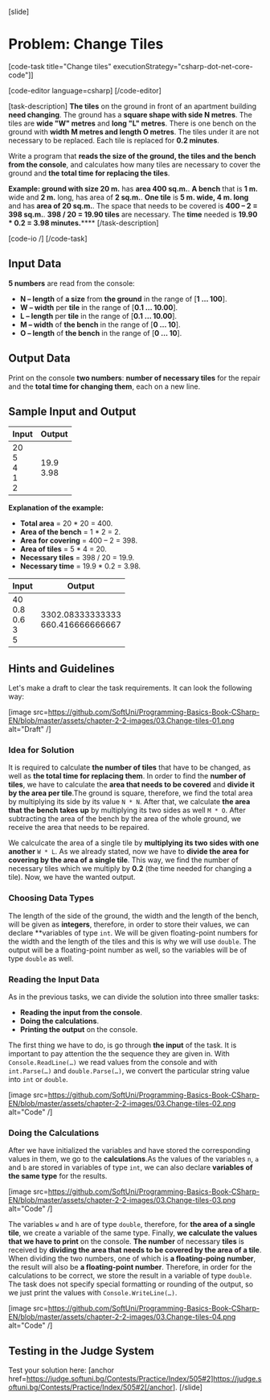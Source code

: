 [slide]
# Problem: Change Tiles

[code-task title="Change tiles" executionStrategy="csharp-dot-net-core-code"]]  

[code-editor language=csharp]
[/code-editor]

[task-description]
**The tiles** on the ground in front of an apartment building **need changing**. The ground has a **square shape with side N metres**. The tiles are **wide "W" metres** and **long "L" metres**. There is one bench on the ground with **width M metres and length O metres**. The tiles under it are not necessary to be replaced. Each tile is replaced for **0.2 minutes**.

Write a program that **reads the size of the ground, the tiles and the bench from the console**, and calculates how many tiles are necessary to cover the ground and **the total time for replacing the tiles**.

**Example: ground with size 20 m.** has **аrea 400 sq.m.**. **A bench** that is **1 m.** wide and **2 m.** long, has area of **2 sq.m.**. **One tile** is **5 m. wide, 4 m. long** and has **area of 20 sq.m.**. The space that needs to be covered is **400 – 2 = 398 sq.m.**. **398 / 20 = 19.90 tiles** are necessary. The **time** needed is **19.90 * 0.2 = 3.98 minutes.******
[/task-description]

[code-io /]
[/code-task]		


## Input Data

**5 numbers** are read from the console:

- **N – length** of **a size** from **the ground** in the range of [**1 … 100**].
- **W – width** per **tile** in the range of [**0.1 … 10.00**].
- **L – length** per **tile** in the range of [**0.1 … 10.00**].
- **М – width** of **the bench** in the range of [**0 … 10**].
- **О – length** of **the bench** in the range of [**0 … 10**].

## Output Data

Print on the console **two numbers**: **number of necessary tiles** for the repair and the **total time for changing them**, each on a new line.

## Sample Input and Output

|         Input        |   Output   |
|----------------------|------------|
|20<br>5<br>4<br>1<br>2|19.9<br>3.98|

**Explanation of the example:**

- **Total area** = 20 \* 20 = 400.
- **Area of the bench** = 1 \* 2 = 2.
- **Area for covering** = 400 – 2 = 398.
- **Area of tiles** = 5 \* 4 = 20.
- **Necessary tiles** = 398 \/ 20 = 19.9.
- **Necessary time** = 19.9 \* 0.2 = 3.98.

|           Input          |               Output               |
|--------------------------|------------------------------------|
|40<br>0.8<br>0.6<br>3<br>5|3302.08333333333<br>660.416666666667|

## Hints and Guidelines

Let's make a draft to clear the task requirements. It can look the following way:

[image src=https://github.com/SoftUni/Programming-Basics-Book-CSharp-EN/blob/master/assets/chapter-2-2-images/03.Change-tiles-01.png alt="Draft" /]

### Idea for Solution

It is required to calculate **the number of tiles** that have to be changed, as well as **the total time for replacing them**. In order to find the **number of tiles**, we have to calculate the **area that needs to be covered** and **divide it by the area per tile**.The ground is square, therefore, we find the total area by multiplying its side by its value `N * N`. After that, we calculate **the area that the bench takes up** by multiplying its two sides as well `M * O`. After subtracting the area of the bench by the area of the whole ground, we receive the area that needs to be repaired.

We calculcate the area of a single tile by **multiplying its two sides with one another** `W * L`. As we already stated, now we have to **divide the area for covering by the area of a single tile**. This way, we find the number of necessary tiles which we multiply by **0.2** (the time needed for changing a tile). Now, we have the wanted output.

### Choosing Data Types

The length of the side of the ground, the width and the length of the bench, will be given as **integers**, therefore, in order to store their values, we can declare **variables of type `int`. We will be given floating-point numbers for the width and the length of the tiles and this is why we will use `double`. The output will be a floating-point number as well, so the variables will be of type `double` as well.

### Reading the Input Data

As in the previous tasks, we can divide the solution into three smaller tasks:
- **Reading the input from the console**.
- **Doing the calculations**.
- **Printing the output** on the console.

The first thing we have to do, is go through **the input** of the task. It is important to pay attention the the sequence they are given in. With `Console.ReadLine(…)` we read values from the console and with `int.Parse(…)` and `double.Parse(…)`, we convert the particular string value into `int` or `double`.

[image src=https://github.com/SoftUni/Programming-Basics-Book-CSharp-EN/blob/master/assets/chapter-2-2-images/03.Change-tiles-02.png alt="Code" /]

### Doing the Calculations

After we have initialized the variables and have stored the corresponding values in them, we go to the **calculations**.As the values of the variables `n`, `a` and `b` are stored in variables of type `int`, we can also declare **variables of the same type** for the results.

[image src=https://github.com/SoftUni/Programming-Basics-Book-CSharp-EN/blob/master/assets/chapter-2-2-images/03.Change-tiles-03.png alt="Code" /]

The variables `w` and  `h` are of type `double`, therefore, for **the area of a single tile**, we create a variable of the same type. Finally, **we calculate the values that we have to print** on the console. **The number** of necessary **tiles** is received by **dividing the area that needs to be covered by the area of a tile**. When dividing the two numbers, one of which is **a floating-poing number**, the result will also be **a floating-point number**. Therefore, in order for the calculations to be correct, we store the result in a variable of type `double`. The task does not specify special formatting or rounding of the output, so we just print the values with `Console.WriteLine(…)`.

[image src=https://github.com/SoftUni/Programming-Basics-Book-CSharp-EN/blob/master/assets/chapter-2-2-images/03.Change-tiles-04.png alt="Code" /]

## Testing in the Judge System

Test your solution here: [anchor href=https://judge.softuni.bg/Contests/Practice/Index/505#2]https://judge.softuni.bg/Contests/Practice/Index/505#2[/anchor].
[/slide]
